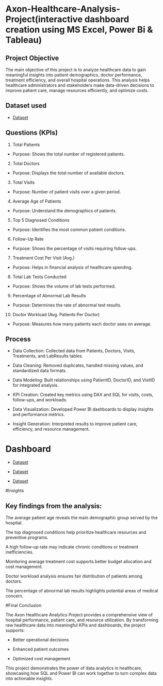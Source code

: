 # Axon-Healthcare-Analysis-Project(interactive dashboard creation using MS Excel, Power Bi & Tableau)

## Project Objective

The main objective of this project is to analyze healthcare data to gain meaningful insights into patient demographics, doctor performance, treatment efficiency, and overall hospital operations.
This analysis helps healthcare administrators and stakeholders make data-driven decisions to improve patient care, manage resources efficiently, and optimize costs.

## Dataset used
- <a href="https://github.com/ashwinireddy09/Axon-Healthcare-analysis-project/blob/main/Data_Healthcare_Patient_V3_.xlsx">Dataset</a>

## Questions (KPIs)

1.	Total Patients
- Purpose: Shows the total number of registered patients.
2.	Total Doctors
- Purpose: Displays the total number of available doctors.
3.	Total Visits
- Purpose: Number of patient visits over a given period.
4.	Average Age of Patients
- Purpose: Understand the demographics of patients.
5.	Top 5 Diagnosed Conditions
- Purpose: Identifies the most common patient conditions.
6.	Follow-Up Rate
- Purpose: Shows the percentage of visits requiring follow-ups.
7.	Treatment Cost Per Visit (Avg.)
- Purpose: Helps in financial analysis of healthcare spending.
8.	Total Lab Tests Conducted
- Purpose: Shows the volume of lab tests performed.
9.	Percentage of Abnormal Lab Results
- Purpose: Determines the rate of abnormal test results.
10.	Doctor Workload (Avg. Patients Per Doctor)
- Purpose: Measures how many patients each doctor sees on average.

## Process
- Data Collection: Collected data from Patients, Doctors, Visits, Treatments, and LabResults tables.

- Data Cleaning: Removed duplicates, handled missing values, and standardized data formats.

- Data Modeling: Built relationships using PatientID, DoctorID, and VisitID for integrated analysis.

- KPI Creation: Created key metrics using DAX and SQL for visits, costs, follow-ups, and workloads.

- Data Visualization: Developed Power BI dashboards to display insights and performance metrics.

- Insight Generation: Interpreted results to improve patient care, efficiency, and resource management.


# Dashboard
- <a href="https://github.com/ashwinireddy09/Axon-Healthcare-analysis-project/blob/main/Screenshot%202025-10-20%20214708.png">Dataset</a>

- <a href="https://github.com/ashwinireddy09/Axon-Healthcare-analysis-project/blob/main/WhatsApp%20Image%202025-10-11%20at%2020.38.33_e2fb1b81.jpg">Dataset</a>

- <a href="https://github.com/ashwinireddy09/Axon-Healthcare-analysis-project/blob/main/WhatsApp%20Image%202025-10-13%20at%2018.08.12_e793e6fe.jpg">Dataset</a>



#Insights

## Key findings from the analysis:

The average patient age reveals the main demographic group served by the hospital.

The top diagnosed conditions help prioritize healthcare resources and preventive programs.

A high follow-up rate may indicate chronic conditions or treatment inefficiencies.

Monitoring average treatment cost supports better budget allocation and cost management.

Doctor workload analysis ensures fair distribution of patients among doctors.

The percentage of abnormal lab results highlights potential areas of medical concern.


#Final Conclusion

The Axon Healthcare Analytics Project provides a comprehensive view of hospital performance, patient care, and resource utilization.
By transforming raw healthcare data into meaningful KPIs and dashboards, the project supports:

- Better operational decisions

- Enhanced patient outcomes

- Optimized cost management

This project demonstrates the power of data analytics in healthcare, showcasing how SQL and Power BI can work together to turn complex data into actionable insights.
